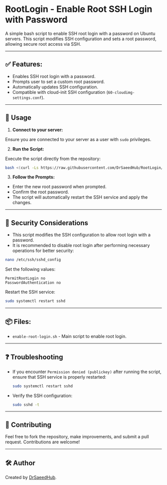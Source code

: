 
# RootLogin - Enable Root SSH Login with Password

A simple bash script to enable SSH root login with a password on Ubuntu servers. This script modifies SSH configuration and sets a root password, allowing secure root access via SSH.

---

## ✅ **Features:**
- Enables SSH root login with a password.
- Prompts user to set a custom root password.
- Automatically updates SSH configuration.
- Compatible with cloud-init SSH configuration (`60-cloudimg-settings.conf`).

---

## 🚀 **Usage**

1. **Connect to your server:**

Ensure you are connected to your server as a user with `sudo` privileges.

2. **Run the Script:**

Execute the script directly from the repository:

```bash
bash <(curl -Ls https://raw.githubusercontent.com/DrSaeedHub/RootLogin/main/enable-root-login.sh)
```

3. **Follow the Prompts:**

- Enter the new root password when prompted.
- Confirm the root password.
- The script will automatically restart the SSH service and apply the changes.

---

## 🔐 **Security Considerations**

- This script modifies the SSH configuration to allow root login with a password. 
- It is recommended to disable root login after performing necessary operations for better security:

```bash
nano /etc/ssh/sshd_config
```

Set the following values:

```
PermitRootLogin no
PasswordAuthentication no
```

Restart the SSH service:

```bash
sudo systemctl restart sshd
```

---

## 📦 **Files:**

- `enable-root-login.sh` - Main script to enable root login.

---

## ❓ **Troubleshooting**

- If you encounter `Permission denied (publickey)` after running the script, ensure that SSH service is properly restarted:

  ```bash
  sudo systemctl restart sshd
  ```

- Verify the SSH configuration:

  ```bash
  sudo sshd -t
  ```

---

## 🤝 **Contributing**

Feel free to fork the repository, make improvements, and submit a pull request. Contributions are welcome!

---

## 🛠️ **Author**

Created by [DrSaeedHub](https://github.com/DrSaeedHub).
